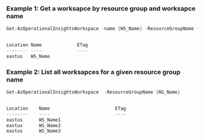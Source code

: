 ### Example 1: Get a worksapce by resource group and worksapce name
```powershell
Get-AzOperationalInsightsWorkspace -name {WS_Name} -ResourceGroupName {RG_Name}


Location Name             ETag
-------- ----             ----
eastus   WS_Name

```

### Example 2: List all worksapces for a given resource group name
```powershell
Get-AzOperationalInsightsWorkspace  -ResourceGroupName {RG_Name}


Location    Name                        ETag
--------    ----                        ----
eastus      WS_Name1
eastus      WS_Name2
eastus      WS_Name3

```
